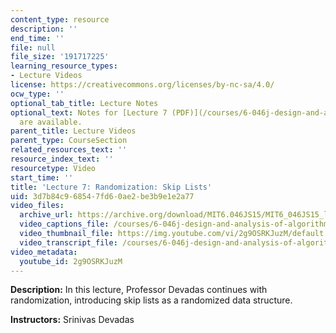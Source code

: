 ```yaml
---
content_type: resource
description: ''
end_time: ''
file: null
file_size: '191717225'
learning_resource_types:
- Lecture Videos
license: https://creativecommons.org/licenses/by-nc-sa/4.0/
ocw_type: ''
optional_tab_title: Lecture Notes
optional_text: Notes for [Lecture 7 (PDF)](/courses/6-046j-design-and-analysis-of-algorithms-spring-2015/resources/mit6_046js15_lec07)
  are available.
parent_title: Lecture Videos
parent_type: CourseSection
related_resources_text: ''
resource_index_text: ''
resourcetype: Video
start_time: ''
title: 'Lecture 7: Randomization: Skip Lists'
uid: 3d7b84c9-6854-7fd6-0ae2-be3b9e1e2a77
video_files:
  archive_url: https://archive.org/download/MIT6.046JS15/MIT6_046JS15_lec07_300k.mp4
  video_captions_file: /courses/6-046j-design-and-analysis-of-algorithms-spring-2015/01c8b880aadb5990989b8d9457bd8dd4_2g9OSRKJuzM.vtt
  video_thumbnail_file: https://img.youtube.com/vi/2g9OSRKJuzM/default.jpg
  video_transcript_file: /courses/6-046j-design-and-analysis-of-algorithms-spring-2015/e8890a718506914d50ebd3dbc444222d_2g9OSRKJuzM.pdf
video_metadata:
  youtube_id: 2g9OSRKJuzM
---
```


**Description:** In this lecture, Professor Devadas continues with randomization, introducing skip lists as a randomized data structure.

**Instructors:** Srinivas Devadas

